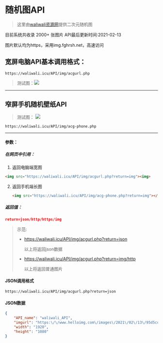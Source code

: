 



# 随机图API

> 这里由<font color="red"><a href="https://waliwali.icu">waliwali资源网</a></font>提供二次元随机图

目前系统共收录 2000+ 张图片 API最后更新时间:2021-02-13

图片默认均为https，采用img.fghrsh.net，高速访问

## 宽屏电脑API基本调用格式：

```http
https://waliwali.icu/API/img/acgurl.php
```

> 测试图：<img src="https://waliwali.icu/API/img/acgurl.php" >

---



## 窄屏手机随机壁纸API

> 测试图： <img src="https://waliwali.icu/API/img/acg-phone.php">

```http
https://waliwali.icu/API/img/acg-phone.php
```

---



#### 参数：

##### 在网页中引用：

1. 返回电脑端宽图

```html
<img src="https://waliwali.icu/API/img/acgurl.php?return=img"><img>
```

2. 返回手机端长图

   ```html
   <img src="https://waliwali.icu/API/img/acg-phone.php?return=img"></img>
   ```

   

##### 返回值：

```json
return=json/http/https/img
```

>  示范:
>
> - https://waliwali.icu/API/img/acgurl.php?return=json 
>
>   以上将返回json数据
>
> - https://waliwali.icu/API/img/acgurl.php?return=img/http 
>
>   以上将返回普通图片

#### JSON调用格式

```http
https://waliwali.icu/API/img/acgurl.php?return=json
```

#### JSON数据

```json
{
    "API_name": "waliwali_API",
    "imgurl": "https:\/\/www.helloimg.com\/images\/2021\/02\/13\/95d5cd48f2beed832b63d3ccb5be335b91ff12eabf9620fa.png",
    "width": "1920",
    "height": "1080"
}
```

